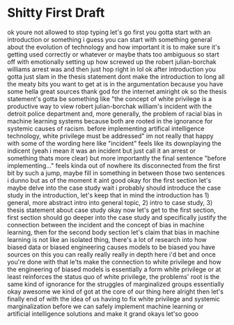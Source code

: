 # Shitty First Draft
ok youre not allowed to stop typing let's go first you gotta start with an
introduction or something i guess you can start with something general about
the evolution of technology and how important it is to make sure it's getting
used correctly or whatever or maybe thats too ambiguous so start off with
emotionally setting up how screwed up the robert julian-borchak williams
arrest was and then just hop right in lol ok after introduction you gotta just
slam in the thesis statement dont make the introduction to long all the meaty
bits you want to get at is in the argumentation because you have some hella
great sources thank god for the internet amiright ok so the thesis statement's
gotta be something like "the concept of white privilege is a productive way to
view robert julian-borchak william's incident with the detroit police
department and, more generally, the problem of racial bias in machine learning
systems because both are rooted in the ignorance for systemic causes of
racism. before implementing artifical intelligence technology, white privilege
must be addressed" im not really that happy with some of the wording here like
"incident" feels like its downplaying the indicent (yeah i mean it was an
incident but just call it an arrest or something thats more clear) but more
importantly the final sentence "before implementing..." feels kinda out of
nowhere its disconnected from the first bit by such a jump, maybe fill in
something in between those two sentences i dunno but as of the moment it aint
good okay for the first section let's maybe delve into the case study wait i
probably should introduce the case study in the introduction, let's keep that
in mind the introduction has 1) general, more abstract intro into general
topic, 2) intro to case study, 3) thesis statement about case study okay now
let's get to the first section, first section should go deeper into the case
study and specifically justify the connection between the incident and the
concept of bias in machine learning, then for the second body section let's
claim that bias in machine learning is not like an isolated thing, there's a
lot of research into how biased data or biased engineering causes models to be
biased you have sources on this you can really really really in depth here i'd
bet and once you're done with that le'ts make the connection to white
privilege and how the engineering of biased models is essentially a form white
privilege or at least reinforces the status quo of white privilege, the
problems' root is the same kind of ignorance for the struggles of marginalized
groups essentially okay awesome we kind of got at the core of our thing here
alright then let's finally end of with the idea of us having to fix white
privilege and systemic marginalization before we can safely implement machine
learning or artificial intelligence solutions and make it grand okays let'so gooo